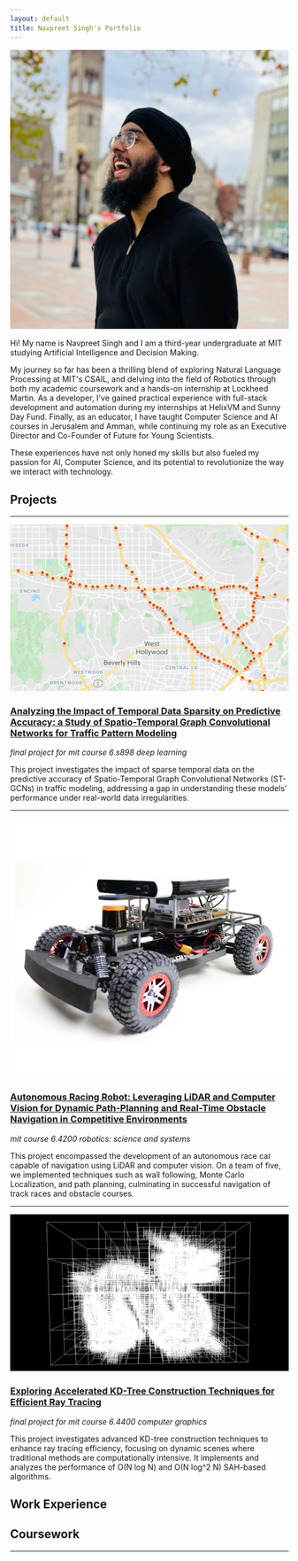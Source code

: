```yaml
---
layout: default
title: Navpreet Singh's Portfolio
---
```


<img class="profile-picture" src="profile_pic.jpeg">

Hi! My name is Navpreet Singh and I am a third-year undergraduate at MIT studying Artificial Intelligence and Decision Making. 

My journey so far has been a thrilling blend of exploring Natural Language Processing at MIT's CSAIL, and delving into the field of Robotics through both my academic coursework and a hands-on internship at Lockheed Martin. As a developer, I've gained practical experience with full-stack development and automation during my internships at HelixVM and Sunny Day Fund. Finally, as an educator, I have taught Computer Science and AI courses in Jerusalem and Amman, while continuing my role as an Executive Director and Co-Founder of Future for Young Scientists.

These experiences have not only honed my skills but also fueled my passion for AI, Computer Science, and its potential to revolutionize the way we interact with technology.


## Projects 
---

<img class="description-photo" src="./projects/stgcn_exploration_project/metrla.png"/>

### [Analyzing the Impact of Temporal Data Sparsity on Predictive Accuracy: a Study of Spatio-Temporal Graph Convolutional Networks for Traffic Pattern Modeling](./projects/stgcn_exploration_project/stgcn_exploration_project)

*final project for mit course 6.s898 deep learning*

This project investigates the impact of sparse temporal data on the predictive accuracy of Spatio-Temporal Graph Convolutional Networks (ST-GCNs) in traffic modeling, addressing a gap in understanding these models' performance under real-world data irregularities.

---

<img class="description-photo" src="./projects/rss/square-racecar.png"/>

### [Autonomous Racing Robot: Leveraging LiDAR and Computer Vision for Dynamic Path-Planning and Real-Time Obstacle Navigation in Competitive Environments](./projects/rss/rss)

*mit course 6.4200 robotics: science and systems*

This project encompassed the development of an autonomous race car capable of navigation using LiDAR and computer vision. On a team of five, we implemented techniques such as wall following, Monte Carlo Localization, and path planning, culminating in successful navigation of track races and obstacle courses.

---

<img class="description-photo" src="./projects/kdtree/kd-tree.png"/>

### [Exploring Accelerated KD-Tree Construction Techniques for Efficient Ray Tracing](./projects/kdtree/kdtree)

*final project for mit course 6.4400 computer graphics*

This project investigates advanced KD-tree construction techniques to enhance ray tracing efficiency, focusing on dynamic scenes where traditional methods are computationally intensive. It implements and analyzes the performance of O(N log N) and O(N log^2 N) SAH-based algorithms.

## Work Experience

## Coursework
---
